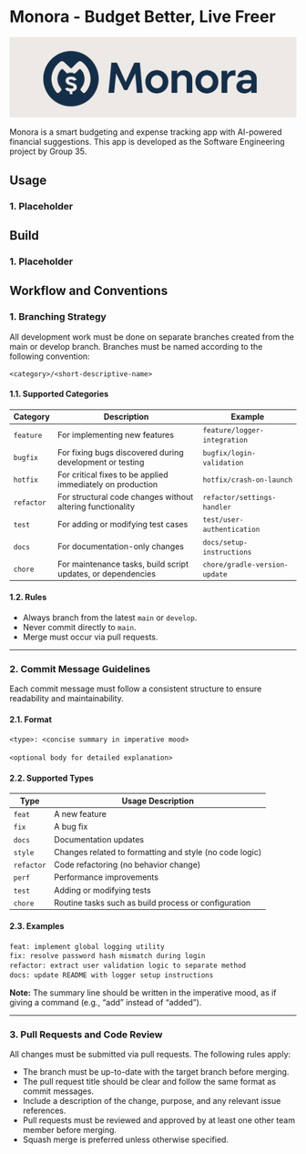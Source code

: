 # Monora - Budget Better, Live Freer

![Repo Logo](./assets/monora_canvas.png)

Monora is a smart budgeting and expense tracking app with AI-powered financial suggestions.
This app is developed as the Software Engineering project by Group 35.

## Usage

### 1. Placeholder

## Build

### 1. Placeholder

## Workflow and Conventions

### 1. Branching Strategy

All development work must be done on separate branches created from the main or develop branch. Branches must be named according to the following convention:

```
<category>/<short-descriptive-name>
```

#### 1.1. Supported Categories

| Category   | Description                                                  | Example                            |
|------------|--------------------------------------------------------------|------------------------------------|
| `feature`  | For implementing new features                                | `feature/logger-integration`       |
| `bugfix`   | For fixing bugs discovered during development or testing     | `bugfix/login-validation`          |
| `hotfix`   | For critical fixes to be applied immediately on production   | `hotfix/crash-on-launch`           |
| `refactor` | For structural code changes without altering functionality   | `refactor/settings-handler`        |
| `test`     | For adding or modifying test cases                           | `test/user-authentication`         |
| `docs`     | For documentation-only changes                               | `docs/setup-instructions`          |
| `chore`    | For maintenance tasks, build script updates, or dependencies | `chore/gradle-version-update`      |

#### 1.2. Rules

- Always branch from the latest `main` or `develop`.
- Never commit directly to `main`.
- Merge must occur via pull requests.

---

### 2. Commit Message Guidelines

Each commit message must follow a consistent structure to ensure readability and maintainability.

#### 2.1. Format

```
<type>: <concise summary in imperative mood>

<optional body for detailed explanation>
```

#### 2.2. Supported Types

| Type       | Usage Description                                      |
|------------|--------------------------------------------------------|
| `feat`     | A new feature                                           |
| `fix`      | A bug fix                                               |
| `docs`     | Documentation updates                                   |
| `style`    | Changes related to formatting and style (no code logic)|
| `refactor` | Code refactoring (no behavior change)                  |
| `perf`     | Performance improvements                                |
| `test`     | Adding or modifying tests                               |
| `chore`    | Routine tasks such as build process or configuration   |

#### 2.3. Examples

```bash
feat: implement global logging utility
fix: resolve password hash mismatch during login
refactor: extract user validation logic to separate method
docs: update README with logger setup instructions
```

**Note:** The summary line should be written in the imperative mood, as if giving a command (e.g., “add” instead of “added”).

---

### 3. Pull Requests and Code Review

All changes must be submitted via pull requests. The following rules apply:

- The branch must be up-to-date with the target branch before merging.
- The pull request title should be clear and follow the same format as commit messages.
- Include a description of the change, purpose, and any relevant issue references.
- Pull requests must be reviewed and approved by at least one other team member before merging.
- Squash merge is preferred unless otherwise specified.